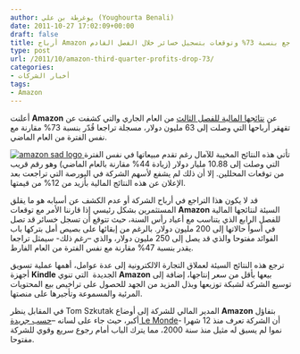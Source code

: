 ```yaml
---
author: يوغرطة بن علي (Youghourta Benali)
date: 2011-10-27 17:02:09+00:00
draft: false
title: أرباح Amazon الفصلية تتراجع بنسبة 73% وتوقعات بتسجيل خسائر خلال الفصل القادم
type: post
url: /2011/10/amazon-third-quarter-profits-drop-73/
categories:
- أخبار الشركات
tags:
- Amazon
---
```


أعلنت **Amazon** عن [نتائجها المالية للفصل الثالث](http://phx.corporate-ir.net/phoenix.zhtml?c=97664&p=irol-newsArticle&ID=1621408&highlight=) من العام الجاري والتي كشفت عن تقهقر أرباحها التي وصلت إلى 63 مليون دولار، مسجلة تراجعا قُدّر بنسبة 73% مقارنة مع نفس الفترة من العام الماضي.




[![amazon sad logo](http://www.it-scoop.com/wp-content/uploads/2011/10/amazon-sad-logo.jpg)
](http://www.it-scoop.com/wp-content/uploads/2011/10/amazon-sad-logo.jpg)تأتي هذه النتائج المخيبة للآمال رغم تقدم مبيعاتها في نفس الفترة التي وصلت إلى 10.88 مليار دولار (زيادة 44% مقارنة بالعام الماضي) وهو رقم قريب من توقعات المحللين. إلا أن ذلك لم يشفع لأسهم الشركة في البورصة التي تراجعت بعد الإعلان عن هذه النتائج المالية بأزيد من 12% من قيمتها.




قد لا يكون هذا التراجع في أرباح الشركة أو عدم الكشف عن أسبابه هو ما يقلق المستثمرين بشكل رئيسي إذا قارننا الأمر مع توقعات **Amazon** السيئة لنتائجها المالية للفصل الرابع الذي يتناسب مع أعياد رأس السنة، حيث تتوقع أن تسجل خسائر قد تصل في أسوأ حالاتها إلى 200 مليون دولار. بالرغم من إبقائها على بصيص أمل بتركها باب الفوائد مفتوحا والذي قد يصل إلى 250 مليون دولار، والذي –رغم ذلك- سيمثل تراجعا يقدر بنسبة 47% مقارنة مع نفس الفترة من العام الفارط.




ترجع هذه النتائج السيئة لعملاق التجارة الالكترونية إلى عدة عوامل، أهمها عملية تسويق أجهزة **Kindle** الجديدة  التي تنوي **Amazon** بيعها بأقل من سعر إنتاجها، إضافة إلى توسيع الشركة لشبكة توزيعها وبذل المزيد من الجهد للحصول على تراخيص بيع المحتويات المرئية والمسموعة وتأجيرها على منصتها.




في المقابل ينظر Tom Szkutak المدير المالي للشركة إلى أوضاع **Amazon** بتفاؤل أكبر، حيث جاء على لسانه –[حسب جريدة Le Monde](http://www.lemonde.fr/technologies/article/2011/10/26/le-benefice-d-amazon-s-effondre-au-troisieme-trimestre_1593817_651865.html)- أن الشركة تعرف منذ 12 شهرا نموا لم يسبق له مثيل منذ سنة 2000، مما يترك الباب أمام رجوع سريع وقوي للشركة مفتوحا.

